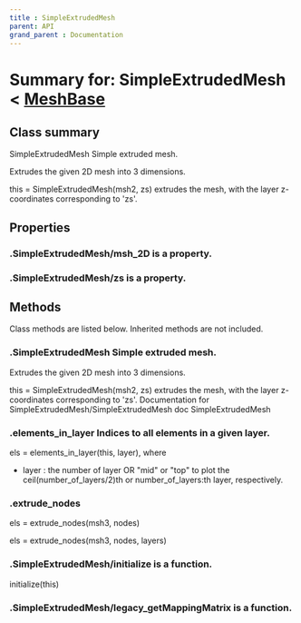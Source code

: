 ```yaml
---
title : SimpleExtrudedMesh
parent: API
grand_parent : Documentation
---
```

# Summary for: **SimpleExtrudedMesh**  < [MeshBase](MeshBase.html)

## Class summary

SimpleExtrudedMesh Simple extruded mesh.

Extrudes the given 2D mesh into 3 dimensions.

this = SimpleExtrudedMesh(msh2, zs) extrudes the mesh, with the layer
z-coordinates corresponding to 'zs'.

## Properties

### .SimpleExtrudedMesh/**msh_2D** is a property.

### .SimpleExtrudedMesh/**zs** is a property.


## Methods

Class methods are listed below. Inherited methods are not included.

### .**SimpleExtrudedMesh** Simple extruded mesh.

Extrudes the given 2D mesh into 3 dimensions.

this = SimpleExtrudedMesh(msh2, zs) extrudes the mesh, with the layer
z-coordinates corresponding to 'zs'.
Documentation for SimpleExtrudedMesh/SimpleExtrudedMesh
doc SimpleExtrudedMesh

### .**elements_in_layer** Indices to all elements in a given layer.

els = elements_in_layer(this, layer), where

* layer : the number of layer OR "mid" or "top" to plot the
ceil(number_of_layers/2)th or number_of_layers:th layer,
respectively.

### .**extrude_nodes**

els = extrude_nodes(msh3, nodes)

els = extrude_nodes(msh3, nodes, layers)

### .SimpleExtrudedMesh/**initialize** is a function.
initialize(this)

### .SimpleExtrudedMesh/**legacy_getMappingMatrix** is a function.


